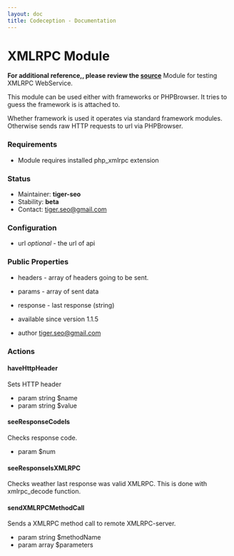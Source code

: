 ```yaml
---
layout: doc
title: Codeception - Documentation
---
```


# XMLRPC Module
**For additional reference,, please review the [source](https://github.com/Codeception/Codeception/tree/master/src/Codeception/Module/XMLRPC)**
Module for testing XMLRPC WebService.

This module can be used either with frameworks or PHPBrowser.
It tries to guess the framework is is attached to.

Whether framework is used it operates via standard framework modules.
Otherwise sends raw HTTP requests to url via PHPBrowser.

### Requirements

* Module requires installed php_xmlrpc extension

### Status

* Maintainer: **tiger-seo**
* Stability: **beta**
* Contact: tiger.seo@gmail.com

### Configuration

* url *optional* - the url of api

### Public Properties

* headers - array of headers going to be sent.
* params - array of sent data
* response - last response (string)

 * available since version 1.1.5
 * author tiger.seo@gmail.com

### Actions


#### haveHttpHeader


Sets HTTP header

 * param string $name
 * param string $value


#### seeResponseCodeIs


Checks response code.

 * param $num


#### seeResponseIsXMLRPC


Checks weather last response was valid XMLRPC.
This is done with xmlrpc_decode function.



#### sendXMLRPCMethodCall


Sends a XMLRPC method call to remote XMLRPC-server.

 * param string $methodName
 * param array $parameters
